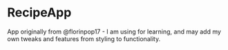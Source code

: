 # RecipeApp
App originally from @florinpop17 - I am using for learning, and may add my own tweaks and features from styling to functionality.
